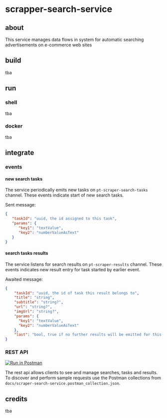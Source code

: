 # scrapper-search-service

## about
This service manages data flows in system for automatic searching advertisements on e-commerce web sites

## build
tba

## run
### shell
tba

### docker
tba

## integrate
### events
#### new search tasks
The service periodically emits new tasks on `pt-scraper-search-tasks` channel. These events indicate start of new search tasks.

Sent message:
```json
{
   "taskId": "uuid, the id assigned to this task",
   "params": {
      "key1": "textValue",
      "key2": "numberValueAsText"
   }
}
```

#### search tasks results
The service listens for search results on `pt-scraper-results` channel. These events indicates new result entry for task started by earlier event.

Awaited message:
```json
{
    "taskId": "uuid, the id of task this result belongs to",
    "title": "string",
    "subtitle": "string?",
    "url": "string?",
    "imgUrl": "string?",
    "params": {
      "key1": "textValue",
      "key2": "numberValueAsText"
    },
    "last": "bool, true if no further results will be emitted for this taskId"
}
``` 

### REST API
[![Run in Postman](https://run.pstmn.io/button.svg)](https://app.getpostman.com/run-collection/7f7fdb04e7e9c1973e26)

The rest api allows clients to see and manage searches, tasks and results. To discover and perform sample requests use the Postman collections from `docs/scraper-search-service.postman_collection.json`.

## credits
tba
